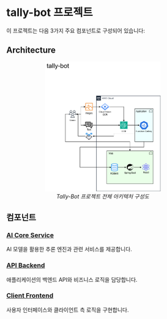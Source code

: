 # tally-bot 프로젝트

이 프로젝트는 다음 3가지 주요 컴포넌트로 구성되어 있습니다:

## Architecture

<p align="center">
  <img src="./.drawio/tally-bot.drawio.png" alt="시스템 구성도" width="60%" height="60%">
  <br>
  <em>Tally-Bot 프로젝트 전체 아키텍처 구성도</em>
</p>

## 컴포넌트

### [AI Core Service](./ai-core-service/README.md)

AI 모델을 활용한 추론 엔진과 관련 서비스를 제공합니다.

### [API Backend](./api-backend/README.md)

애플리케이션의 백엔드 API와 비즈니스 로직을 담당합니다.

### [Client Frontend](./client-frontend/README.md)

사용자 인터페이스와 클라이언트 측 로직을 구현합니다.

